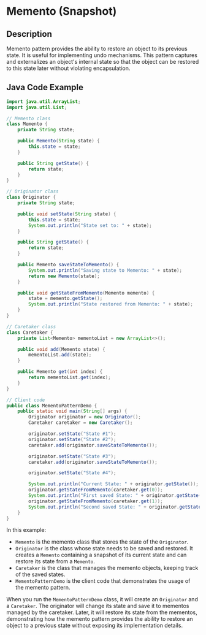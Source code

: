 # Memento (Snapshot)

## Description

Memento pattern provides the ability to restore an object to its previous state. It is useful for implementing undo mechanisms. This pattern captures and externalizes an object's internal state so that the object can be restored to this state later without violating encapsulation.

## Java Code Example

```java
import java.util.ArrayList;
import java.util.List;

// Memento class
class Memento {
    private String state;

    public Memento(String state) {
        this.state = state;
    }

    public String getState() {
        return state;
    }
}

// Originator class
class Originator {
    private String state;

    public void setState(String state) {
        this.state = state;
        System.out.println("State set to: " + state);
    }

    public String getState() {
        return state;
    }

    public Memento saveStateToMemento() {
        System.out.println("Saving state to Memento: " + state);
        return new Memento(state);
    }

    public void getStateFromMemento(Memento memento) {
        state = memento.getState();
        System.out.println("State restored from Memento: " + state);
    }
}

// Caretaker class
class Caretaker {
    private List<Memento> mementoList = new ArrayList<>();

    public void add(Memento state) {
        mementoList.add(state);
    }

    public Memento get(int index) {
        return mementoList.get(index);
    }
}

// Client code
public class MementoPatternDemo {
    public static void main(String[] args) {
        Originator originator = new Originator();
        Caretaker caretaker = new Caretaker();

        originator.setState("State #1");
        originator.setState("State #2");
        caretaker.add(originator.saveStateToMemento());

        originator.setState("State #3");
        caretaker.add(originator.saveStateToMemento());

        originator.setState("State #4");

        System.out.println("Current State: " + originator.getState());
        originator.getStateFromMemento(caretaker.get(0));
        System.out.println("First saved State: " + originator.getState());
        originator.getStateFromMemento(caretaker.get(1));
        System.out.println("Second saved State: " + originator.getState());
    }
}
```

In this example:

* `Memento` is the memento class that stores the state of the `Originator`.
* `Originator` is the class whose state needs to be saved and restored. It creates a `Memento` containing a snapshot of its current state and can restore its state from a `Memento`.
* `Caretaker` is the class that manages the memento objects, keeping track of the saved states.
* `MementoPatternDemo` is the client code that demonstrates the usage of the memento pattern.

When you run the `MementoPatternDemo` class, it will create an `Originator` and a `Caretaker`. The originator will change its state and save it to mementos managed by the caretaker. Later, it will restore its state from the mementos, demonstrating how the memento pattern provides the ability to restore an object to a previous state without exposing its implementation details.

